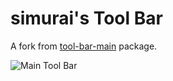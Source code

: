 # simurai's Tool Bar

A fork from [tool-bar-main](https://atom.io/packages/tool-bar-main) package.

![Main Tool Bar](http://f.cl.ly/items/3B3O471G3h3d0x0l0313/Screenshot-2014-10-22-11.37.54.png)
